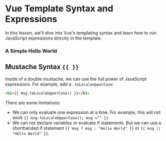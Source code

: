 # Vue Template Syntax and Expressions

In this lesson, we'll dive into Vue's templating syntax and learn how to run JavaScript expressions directly in the template.

<div class="vue-interactive-solution" data-solution-id="hello" data-vue-app-script="hello.js">
    <h3>A Simple Hello World</h3>
    <div class="solution-container" id="vue-app-hello"></div>
</div>

## Mustache Syntax `{{ }}`

Inside of a double mustache, we can use the full power of JavaScript expressions. For example, add a `.toLocaleUpperCase`:

```html
<h1>{{ msg.toLocaleUpperCase() }}</h1>
```

There are some limitations:

- We can only evaluate one expression at a time. For example, this will not work `{{ msg.toLocaleUpperCase(); msg ="" }}`.
- We can not declare variables or evaluate if statements. But we can use a shorthanded if statement `{{ msg ? msg : "Hello World" }}` or `{{ msg || "Hello World" }}`.
